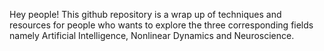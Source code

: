 Hey people!
This github repository is a wrap up of techniques and resources for people who wants to explore the three corresponding fields namely Artificial Intelligence, Nonlinear Dynamics and Neuroscience.
